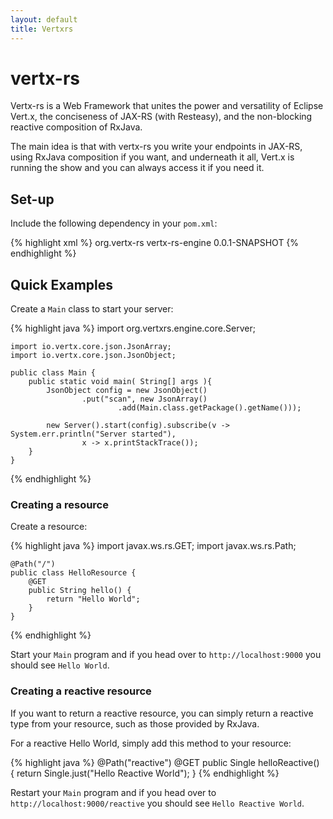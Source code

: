 ```yaml
---
layout: default
title: Vertxrs
---
```


vertx-rs
========

Vertx-rs is a Web Framework that unites the power and versatility of Eclipse Vert.x, the conciseness of JAX-RS (with Resteasy), 
and the non-blocking reactive composition of RxJava.

The main idea is that with vertx-rs you write your endpoints in JAX-RS, using RxJava composition if you want, and underneath
it all, Vert.x is running the show and you can always access it if you need it.

## Set-up

Include the following dependency in your `pom.xml`:

{% highlight xml %}
    <dependency>
      <groupId>org.vertx-rs</groupId>
      <artifactId>vertx-rs-engine</artifactId>
      <version>0.0.1-SNAPSHOT</version>
    </dependency>
{% endhighlight %}

## Quick Examples

Create a `Main` class to start your server:

{% highlight java %}
    import org.vertxrs.engine.core.Server;
    
    import io.vertx.core.json.JsonArray;
    import io.vertx.core.json.JsonObject;
    
    public class Main {
        public static void main( String[] args ){
        	JsonObject config = new JsonObject()
        			.put("scan", new JsonArray()
        					.add(Main.class.getPackage().getName()));
        	
        	new Server().start(config).subscribe(v -> System.err.println("Server started"),
        			x -> x.printStackTrace());
        }
    }
{% endhighlight %}

### Creating a resource

Create a resource:

{% highlight java %}
    import javax.ws.rs.GET;
    import javax.ws.rs.Path;
    
    @Path("/")
    public class HelloResource {
	    @GET
	    public String hello() {
		    return "Hello World";
	    }
    }
{% endhighlight %}

Start your `Main` program and if you head over to `http://localhost:9000` you should see `Hello World`.

### Creating a reactive resource

If you want to return a reactive resource, you can simply return a reactive type from your resource,
such as those provided by RxJava.

For a reactive Hello World, simply add this method to your resource:

{% highlight java %}
    @Path("reactive")
    @GET
    public Single<String> helloReactive() {
      return Single.just("Hello Reactive World");
    }
{% endhighlight %}

Restart your `Main` program and if you head over to `http://localhost:9000/reactive` you should see 
`Hello Reactive World`.

